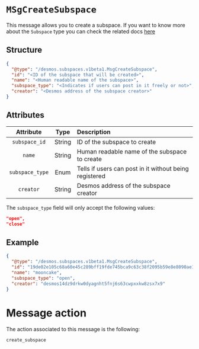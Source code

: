 # `MSgCreateSubspace`
This message allows you to create a subspace. If you want to know more about the `Subspace` type you can check the related
docs [here](../../../types/staging/subspaces/subspace.md)

## Structure
```json
{
  "@type": "/desmos.subspaces.v1beta1.MsgCreateSubspace",
  "id": "<ID of the subspace that will be created>",
  "name": "<Human readable name of the subspace>",
  "subspace_type": "<Indicates if users can post in it freely or not>",
  "creator": "<Desmos address of the subspace creator>"
}
```

## Attributes
| Attribute | Type | Description |
| :-------: | :----: | :-------- |
| `subspace_id` | String | ID of the subspace to create |
| `name` | String | Human readable name of the subspace to create |
| `subspace_type` | Enum | Tells if users can post in it without being registered |
| `creator` |  String | Desmos address of the subspace creator |

The `subspace_type` field will only accept the following values:
```json
"open",
"close"
```

## Example
```json
{
  "@type": "/desmos.subspaces.v1beta1.MsgCreateSubspace",
  "id": "19de02e105c68a60e45c289bff19fde745bca9c63c38f2095b59e8e8090ae1af",
  "name": "mooncake",
  "subspace_type": "open",
  "creator": "desmos14dz9drkw0dyagnht5fnj6s63cwpxxkw8zsx7x9"
}
```

# Message action
The action associated to this message is the following:

```
create_subspace
```